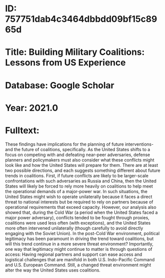 # ID: 757751dab4c3464dbbdd09bf15c8965d
# Title: Building Military Coalitions: Lessons from US Experience
# Database: Google Scholar
# Year: 2021.0
# Fulltext:
These findings have implications for the planning of future interventions-and the future of coalitions, specifically.
As the United States shifts to a focus on competing with and defeating near-peer adversaries, defense planners and policymakers must also consider what these conflicts might look like and how the United States will prepare for them.
There are at least two possible directions, and each suggests something different about future trends in coalitions.
First, if future conflicts are likely to be larger-scale confrontations with such adversaries as Russia and China, then the United States will likely be forced to rely more heavily on coalitions to help meet the operational demands of a major-power war.
In such situations, the United States might wish to operate unilaterally because it faces a direct threat to national interests but be required to rely on partners because of operational requirements that exceed capacity.
However, our analysis also showed that, during the Cold War (a period when the United States faced a major power adversary), conflicts tended to be fought through proxies, coalitions were used less often (with exceptions), and the United States more often intervened unilaterally (though carefully to avoid directly engaging with the Soviet Union).
In the post-Cold War environment, political legitimacy has been paramount in driving the trend toward coalitions, but will this trend continue in a more severe threat environment?
Importantly, one way that legitimacy might continue to matter is through questions of access: Having regional partners and support can ease access and logistical challenges that are manifold in both U.S. Indo-Pacific Command and U.S. European Command.
Still, a changed threat environment might alter the way the United States uses coalitions.